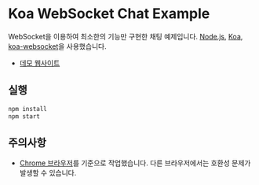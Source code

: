 # Koa WebSocket Chat Example

WebSocket을 이용하여 최소한의 기능만 구현한 채팅 예제입니다. [Node.js](https://nodejs.org/), [Koa](https://koajs.com/), [koa-websocket](https://github.com/kudos/koa-websocket)을 사용했습니다.

- [데모 웹사이트](https://koa-ws-chat-example-ks.herokuapp.com/)

## 실행

```bash
npm install
npm start
```

## 주의사항

- [Chrome 브라우저](https://www.google.com/chrome/)를 기준으로 작업했습니다. 다른 브라우저에서는 호환성 문제가 발생할 수 있습니다.

